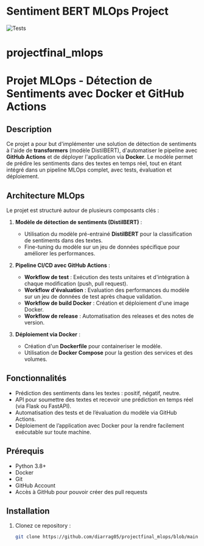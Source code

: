 # Sentiment BERT MLOps Project
![Tests](https://github.com/diarrag05/sentiment-bert/actions/new)
# projectfinal_mlops

# Projet MLOps - Détection de Sentiments avec Docker et GitHub Actions

## Description

Ce projet a pour but d'implémenter une solution de détection de sentiments à l'aide de **transformers** (modèle DistilBERT), d'automatiser le pipeline avec **GitHub Actions** et de déployer l'application via **Docker**. Le modèle permet de prédire les sentiments dans des textes en temps réel, tout en étant intégré dans un pipeline MLOps complet, avec tests, évaluation et déploiement.

## Architecture MLOps

Le projet est structuré autour de plusieurs composants clés :

1. **Modèle de détection de sentiments (DistilBERT)** :
   - Utilisation du modèle pré-entrainé **DistilBERT** pour la classification de sentiments dans des textes.
   - Fine-tuning du modèle sur un jeu de données spécifique pour améliorer les performances.

2. **Pipeline CI/CD avec GitHub Actions** :
   - **Workflow de test** : Exécution des tests unitaires et d'intégration à chaque modification (push, pull request).
   - **Workflow d'évaluation** : Evaluation des performances du modèle sur un jeu de données de test après chaque validation.
   - **Workflow de build Docker** : Création et déploiement d'une image Docker.
   - **Workflow de release** : Automatisation des releases et des notes de version.

3. **Déploiement via Docker** :
   - Création d'un **Dockerfile** pour containeriser le modèle.
   - Utilisation de **Docker Compose** pour la gestion des services et des volumes.

## Fonctionnalités

- Prédiction des sentiments dans les textes : positif, négatif, neutre.
- API pour soumettre des textes et recevoir une prédiction en temps réel (via Flask ou FastAPI).
- Automatisation des tests et de l’évaluation du modèle via GitHub Actions.
- Déploiement de l’application avec Docker pour la rendre facilement exécutable sur toute machine.

## Prérequis

- Python 3.8+
- Docker
- Git
- GitHub Account
- Accès à GitHub pour pouvoir créer des pull requests

## Installation

1. Clonez ce repository :
   ```bash
   git clone https://github.com/diarrag05/projectfinal_mlops/blob/main/README.md
